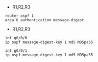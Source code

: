 - R1,R2,R3
```
router ospf 1
area 0 authentication message-digest
```

- R1,R2,R3
```
int g0/0/0
ip ospf message-digest-key 1 md5 MD5pa55
```

```
int g0/0/1
ip ospf message-digest-key 1 md5 MD5pa55

```
